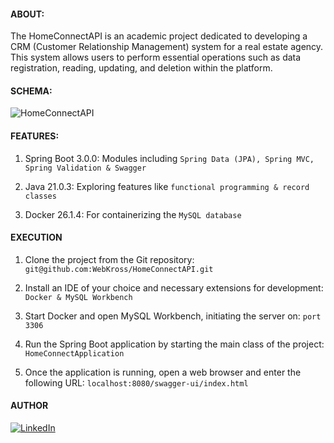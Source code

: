 #### ABOUT:

The HomeConnectAPI is an academic project dedicated to developing a CRM (Customer Relationship Management) system for a real estate agency. This system allows users to perform essential operations such as data registration, reading, updating, and deletion within the platform.

#### SCHEMA:

![HomeConnectAPI](https://github.com/WebKross/HomeConnectAPI/assets/159083802/7da0d0ee-d0df-4628-8de7-4a61dd101409)

#### FEATURES:

1. Spring Boot 3.0.0: Modules including `` Spring Data (JPA), Spring MVC, Spring Validation & Swagger ``

2. Java 21.0.3: Exploring features like `` functional programming & record classes ``

3. Docker 26.1.4: For containerizing the `` MySQL database ``

#### EXECUTION

1. Clone the project from the Git repository: `` git@github.com:WebKross/HomeConnectAPI.git ``

2. Install an IDE of your choice and necessary extensions for development: `` Docker & MySQL Workbench ``

3. Start Docker and open MySQL Workbench, initiating the server on: `` port 3306 ``

4. Run the Spring Boot application by starting the main class of the project: `HomeConnectApplication`

5. Once the application is running, open a web browser and enter the following URL: ``localhost:8080/swagger-ui/index.html ``

#### AUTHOR

[![LinkedIn](https://img.shields.io/badge/linkedin-%230077B5.svg?style=for-the-badge&logo=linkedin&logoColor=white)](https://www.linkedin.com/in/WebKross)
